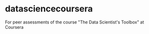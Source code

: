 datasciencecoursera
===================

For peer assessments of the course "The Data Scientist's Toolbox" at Coursera
